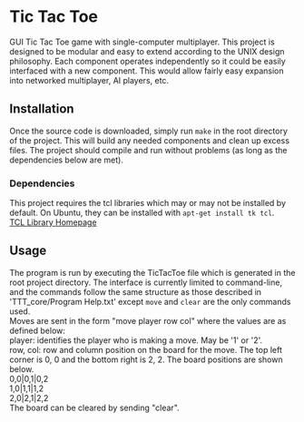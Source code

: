 # Tic Tac Toe
GUI Tic Tac Toe game with single-computer multiplayer.  This project is designed to be modular and easy to extend according to the UNIX design philosophy.  Each component operates independently so it could be easily interfaced with a new component.  This would allow fairly easy expansion into networked multiplayer, AI players, etc.

## Installation
Once the source code is downloaded, simply run `make` in the root directory of the project.  This will build any needed components and clean up excess files.  The project should compile and run without problems (as long as the dependencies below are met).
### Dependencies
This project requires the tcl libraries which may or may not be installed by default.  On Ubuntu, they can be installed with `apt-get install tk tcl`.  
[TCL Library Homepage](http://www.tcl.tk/)

## Usage
The program is run by executing the TicTacToe file which is generated in the root project directory.  The interface is currently limited to command-line, and the commands follow the same structure as those described in 'TTT_core/Program Help.txt' except `move` and `clear` are the only commands used.  
	Moves are sent in the form "move player row col" where the values are as defined below:  
	player: identifies the player who is making a move.  May be '1' or '2'.  
	row, col: row and column position on the board for the move.  The top left corner is 0, 0 and the bottom right is 2, 2.  The board positions are shown below.  
		0,0|0,1|0,2  
		1,0|1,1|1,2  
		2,0|2,1|2,2  
	The board can be cleared by sending "clear".  
